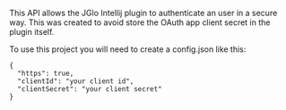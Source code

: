This API allows the JGlo Intellij plugin to authenticate an user in a secure way.
This was created to avoid store the OAuth app client secret in the plugin itself. 

To use this project you will need to create a config.json like this:

```
{
  "https": true,
  "clientId": "your client id",
  "clientSecret": "your client secret"
}
```